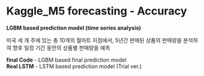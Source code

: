 # Kaggle_M5 forecasting - Accuracy

**LGBM based prediction model (time series analysis)**

미국 세 개 주에 있는 총 10개의 월마트 지점에서, 5년간 판매된 상품의 판매량을 분석하여 향후 일정 기간 동안의 상품별 판매량을 예측

**final Code** - LGBM based final prediction model  
**Real LSTM** - LSTM based prediction model (Trial ver.)
